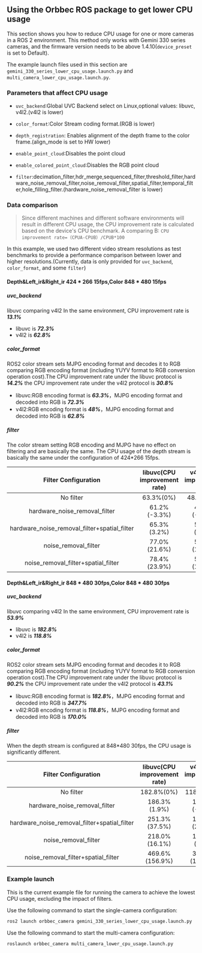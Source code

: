 ## Using the Orbbec ROS package to get lower CPU usage

This section shows you how to reduce CPU usage for one or more cameras in a ROS 2 environment. This method only works with Gemini 330 series cameras, and the firmware version needs to be above 1.4.10(`device_preset `is set to Default).

The example launch files used in this section are `gemini_330_series_lower_cpu_usage.launch.py` and `multi_camera_lower_cpu_usage.launch.py`.

### Parameters that affect CPU usage

* `uvc_backend`:Global UVC Backend select on Linux,optional values: libuvc, v4l2.(v4l2 is lower)

* `color_format`:Color Stream coding format.(RGB is lower)

* `depth_registration`: Enables alignment of the depth frame to the color frame.(align_mode is set to HW lower)

* `enable_point_cloud`:Disables the point cloud

* `enable_colored_point_cloud`:Disables the RGB point cloud

* `filter`:decimation_filter,hdr_merge,sequenced_filter,threshold_filter,hardware_noise_removal_filter,noise_removal_filter,spatial_filter,temporal_filter,hole_filling_filter.(hardware_noise_removal_filter is lower)

### Data comparison

> Since different machines and different software environments will result in different CPU usage, the CPU improvement rate is calculated based on the device's CPU benchmark.
> A comparing B:
> `CPU improvement rate=（CPUA-CPUB）/CPUB*100`

In this example, we used two different video stream resolutions as test benchmarks to provide a performance comparison between lower and higher resolutions.(Currently, data is only provided for `uvc_backend`, `color_format`, and some `filter`)

#### Depth&Left_ir&Right_ir 424 * 266 15fps,Color 848 * 480 15fps

##### uvc_backend

libuvc comparing v4l2 In the same environment, CPU improvement rate is ***13.1%***

* libuvc is ***72.3%***
* v4l2 is ***62.8%***

##### color_format

ROS2 color stream sets MJPG encoding format and decodes it to RGB comparing RGB encoding format (including YUYV format to RGB conversion operation cost).The CPU improvement rate under the libuvc protocol is ***14.2%*** the CPU improvement rate under the v4l2 protocol is ***30.8%***

* libuvc:RGB encoding format is ***63.3%***，MJPG encoding format and decoded into RGB is ***72.3%***
* v4l2:RGB encoding format is ***48%***，MJPG encoding format and decoded into RGB is ***62.8%***

##### filter

The color stream setting RGB encoding and MJPG have no effect on filtering and are basically the same. The CPU usage of the depth stream is basically the same under the configuration of 424*266 15fps.

|             Filter Configuration             | libuvc(CPU improvement rate) | v4l2(CPU improvement rate) |
| :------------------------------------------: | :--------------------------: | :------------------------: |
|                  No filter                  |          63.3%(0%)          |         48.0%(0%)         |
|        hardware_noise_removal_filter        |         61.2%(-3.3%)         |        47.9%(-0.2%)        |
| hardware_noise_removal_filter+spatial_filter |         65.3%(3.2%)         |        51.2%(6.7%)        |
|             noise_removal_filter             |         77.0%(21.6%)         |        53.3%(11.0%)        |
|     noise_removal_filter+spatial_filter     |         78.4%(23.9%)         |        54.8%(14.2%)        |

#### Depth&Left_ir&Right_ir 848 * 480 30fps,Color 848 * 480 30fps

##### uvc_backend

libuvc comparing v4l2 In the same environment, CPU improvement rate is ***53.9%***

* libuvc is ***182.8%***
* v4l2 is ***118.8%***

##### color_format

ROS2 color stream sets MJPG encoding format and decodes it to RGB comparing RGB encoding format (including YUYV format to RGB conversion operation cost).The CPU improvement rate under the libuvc protocol is ***90.2%*** the CPU improvement rate under the v4l2 protocol is ***43.1%***

* libuvc:RGB encoding format is ***182.8%***，MJPG encoding format and decoded into RGB is ***347.7%***
* v4l2:RGB encoding format is ***118.8%***，MJPG encoding format and decoded into RGB is ***170.0%***

##### filter

When the depth stream is configured at 848*480 30fps, the CPU usage is significantly different.

|             Filter Configuration             | libuvc(CPU improvement rate) | v4l2(CPU improvement rate) |
| :------------------------------------------: | :--------------------------: | :------------------------: |
|                  No filter                  |          182.8%(0%)          |         118.8%(0%)         |
|        hardware_noise_removal_filter        |         186.3%(1.9%)         |       115.4%(-2.9%)       |
| hardware_noise_removal_filter+spatial_filter |        251.3%(37.5%)        |       152.5%(28.4%)       |
|             noise_removal_filter             |        218.0%(16.1%)        |        128.5%(8.2%)        |
|     noise_removal_filter+spatial_filter     |        469.6%(156.9%)        |       336.7%(183.4%)       |

### Example launch

This is the current example file for running the camera to achieve the lowest CPU usage, excluding the impact of filters.

Use the following command to start the single-camera configuration:

```bash
ros2 launch orbbec_camera gemini_330_series_lower_cpu_usage.launch.py
```

Use the following command to start the multi-camera configuration:

```bash
roslaunch orbbec_camera multi_camera_lower_cpu_usage.launch.py
```
